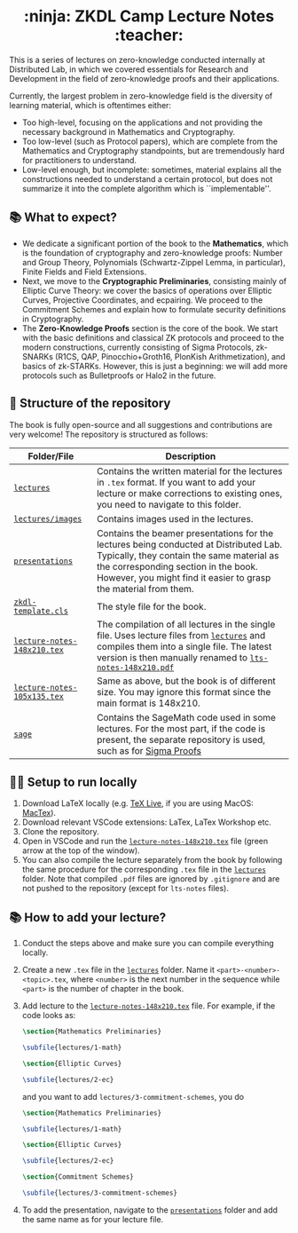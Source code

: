 <div align="center">
<h1> :ninja: ZKDL Camp Lecture Notes :teacher: </h1>
</div>

This is a series of lectures on zero-knowledge conducted internally at
Distributed Lab, in which we covered essentials for Research and Development 
in the field of zero-knowledge proofs and their applications. 

Currently, the largest problem in zero-knowledge field is the diversity 
of learning material, which is oftentimes either:
- Too high-level, focusing on the applications and not providing the necessary
background in Mathematics and Cryptography.
- Too low-level (such as Protocol papers), which are complete from the
Mathematics and Cryptography standpoints, but are tremendously hard for
practitioners to understand.
- Low-level enough, but incomplete: sometimes, material explains all the
constructions needed to understand a certain protocol, but does not summarize it
into the complete algorithm which is ``implementable''. 

## :books: What to expect?

- We dedicate a significant portion of the book to the **Mathematics**, which is
the foundation of cryptography and zero-knowledge proofs: Number and Group
Theory, Polynomials (Schwartz-Zippel Lemma, in particular), Finite Fields and
Field Extensions.
- Next, we move to the **Cryptographic Preliminaries**, consisting mainly of 
Elliptic Curve Theory: we cover the basics of operations over Elliptic Curves,
Projective Coordinates, and ecpairing. We proceed to the Commitment Schemes
and explain how to formulate security definitions in Cryptography.
- The **Zero-Knowledge Proofs** section is the core of the book. We start with
the basic definitions and classical ZK protocols and proceed to the modern 
constructions, currently consisting of Sigma Protocols, zk-SNARKs (R1CS, QAP,
Pinocchio+Groth16, PlonKish Arithmetization), and basics of zk-STARKs. However,
this is just a beginning: we will add more protocols such as Bulletproofs or 
Halo2 in the future.

## :open_file_folder: Structure of the repository

The book is fully open-source and all suggestions and contributions are very
welcome! The repository is structured as follows:

| Folder/File | Description |
| --- | --- |
| [`lectures`](lectures) | Contains the written material for the lectures in `.tex` format. If you want to add your lecture or make corrections to existing ones, you need to navigate to this folder. |
| [`lectures/images`](lectures/images) | Contains images used in the lectures. |
| [`presentations`](presentations) | Contains the beamer presentations for the lectures being conducted at Distributed Lab. Typically, they contain the same material as the corresponding section in the book. However, you might find it  easier to grasp the material from them. |
| [`zkdl-template.cls`](zkdl-template.cls) | The style file for the book. |
| [`lecture-notes-148x210.tex`](lecture-notes-148x210.tex) | The compilation of all lectures in the single file. Uses lecture files from [`lectures`](lectures) and compiles them into a single file. The latest version is then manually renamed to [`lts-notes-148x210.pdf`](lts-notes-148x210.pdf) |
| [`lecture-notes-105x135.tex`](lecture-notes-105x135.tex) | Same as above, but  the book is of different size. You may ignore this format since the main format is 148x210. |
| [`sage`](sage) | Contains the SageMath code used in some lectures. For the most  part, if the code is present, the separate repository is used, such as for [Sigma Proofs](https://github.com/ZKDL-Camp/lecture-7-sigma) |

## :running_man: Setup to run locally

1. Download LaTeX locally (e.g. [TeX Live](https://www.tug.org/texlive/), if you are using MacOS: [MacTex](https://www.tug.org/mactex/)).
2. Download relevant VSCode extensions: LaTex, LaTex Workshop etc.
3. Clone the repository.
4. Open in VSCode and run the [`lecture-notes-148x210.tex`](./lecture-notes-148x210.tex) file (green arrow at the top of the window).
5. You can also compile the lecture separately from the book by following the 
same procedure for the corresponding `.tex` file in the [`lectures`](lectures) folder.
Note that compiled `.pdf` files are ignored by `.gitignore` and are not pushed to the repository (except for `lts-notes` files).

## :books: How to add your lecture?

1. Conduct the steps above and make sure you can compile everything locally.
2. Create a new `.tex` file in the [`lectures`](lectures) folder. Name it `<part>-<number>-<topic>.tex`, where `<number>` is the next number in the sequence while `<part>` is the number of chapter in the book.
3. Add lecture to the [`lecture-notes-148x210.tex`](lecture-notes-148x210.tex) file. For example, if the code looks as:

    ```tex
    \section{Mathematics Preliminaries}

    \subfile{lectures/1-math}

    \section{Elliptic Curves}

    \subfile{lectures/2-ec}
    ```

    and you want to add `lectures/3-commitment-schemes`, you do

    ```tex
    \section{Mathematics Preliminaries}

    \subfile{lectures/1-math}

    \section{Elliptic Curves}

    \subfile{lectures/2-ec}

    \section{Commitment Schemes}

    \subfile{lectures/3-commitment-schemes}
    ```

4. To add the presentation, navigate to the [`presentations`](presentations)
   folder and add the same name as for your lecture file.
